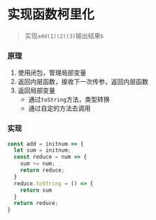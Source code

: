 # 实现函数柯里化



> 实现`add(1)(2)(3)`输出结果`6`

### 原理

1. 使用闭包，管理局部变量
2. 返回内层函数，接收下一次传参，返回内层函数
3. 返回局部变量
   - 通过`toString`方法，类型转换
   - 通过自定的方法去调用

### 实现

```js
const add = initnum => {
  let sum = initnum;
  const reduce = num => {
    sum += num;
    return reduce;
  }
  reduce.toString = () => {
    return sum
  }
  return reduce;
}
```




